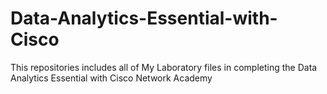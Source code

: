 # Data-Analytics-Essential-with-Cisco
This repositories includes all of My Laboratory files in completing the Data Analytics Essential with Cisco Network Academy
